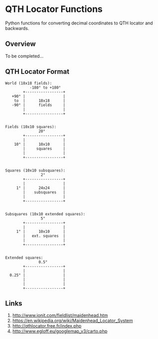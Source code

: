 # QTH Locator Functions
Python functions for converting decimal coordinates to QTH locator and backwards.

## Overview
To be completed...

## QTH Locator Format

```
World (18x18 fields):
           -180° to +180°
        +-----------------+
   +90° |                 |
    to  |      18x18      |
   -90° |      fields     |
        |                 |
        +-----------------+

	   
Fields (10x10 squares):
               20°
        +-----------------+
        |                 |
    10° |      10x10      |
        |     squares     |
        |                 |
        +-----------------+

	   
Squares (10x10 subsquares):
                2°
        +-----------------+
        |                 |
     1° |      24x24      |
        |    subsquares   |
        |                 |
        +-----------------+


Subsquares (10x10 extended squares):
                5"
        +-----------------+
        |                 |
     1" |      10x10      |
        |   ext. squares  |
        |                 |
        +-----------------+


Extended squares:
               0.5"
        +-----------------+
        |                 |
  0.25" |                 |
        |                 |
        |                 |
        +-----------------+
```
       


## Links
1. http://www.jonit.com/fieldlist/maidenhead.htm
2. https://en.wikipedia.org/wiki/Maidenhead_Locator_System
3. http://qthlocator.free.fr/index.php
4. http://www.egloff.eu/googlemap_v3/carto.php

